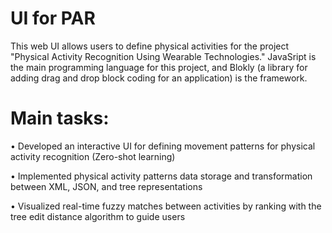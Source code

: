 # UI for PAR
This web UI allows users to define physical activities for the project "Physical Activity Recognition Using Wearable Technologies." JavaSript is the main programming language for this project, and Blokly (a library for adding drag and drop block coding for an application) is the framework.  
# Main tasks: 
•	Developed an interactive UI for defining movement patterns for physical activity recognition (Zero-shot learning)

•	Implemented physical activity patterns data storage and transformation between XML, JSON, and tree representations

•	Visualized real-time fuzzy matches between activities by ranking with the tree edit distance algorithm to guide users


